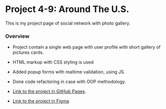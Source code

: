 # Project 4-9: Around The U.S.
This is my project page of social network with photo gallery.

### Overview

* Project contain a single web page with user profile with short gallery of pictures cards. 
* HTML markup with CSS styling is used
* Added popup forms with realtime validation, using JS.
* Done code refactoring in case with OOP methodology.

* [Link to the project in GitHub Pages](https://eskel4ik.github.io/web_project_4/index.html). 

* [Link to the project in Figma](https://www.figma.com/file/SurN1jaeEQIhuZEDMhmWWf/Sprint-4-Around-The-U.S.-desktop-mobile?node-id=0%3A1)

